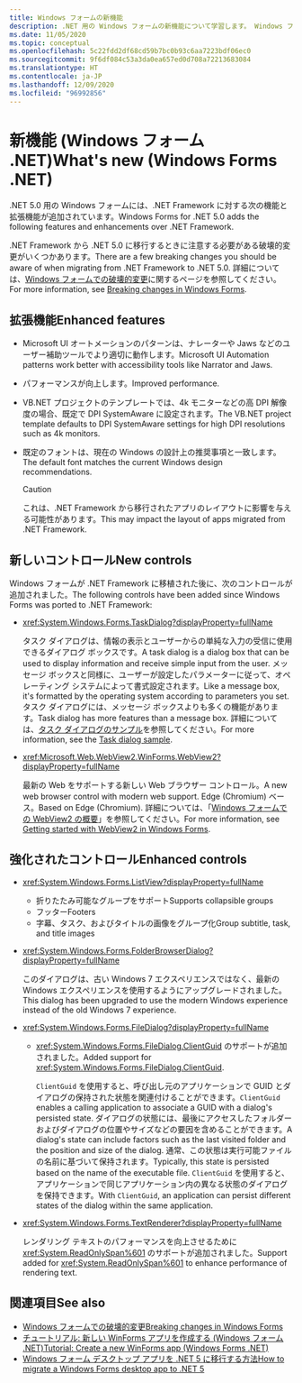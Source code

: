 ```yaml
---
title: Windows フォームの新機能
description: .NET 用の Windows フォームの新機能について学習します。 Windows フォーム。 .NET では、.NET Framework に対する新機能と拡張機能が提供されます。
ms.date: 11/05/2020
ms.topic: conceptual
ms.openlocfilehash: 5c22fdd2df68cd59b7bc0b93c6aa7223bdf06ec0
ms.sourcegitcommit: 9f6df084c53a3da0ea657ed0d708a72213683084
ms.translationtype: HT
ms.contentlocale: ja-JP
ms.lasthandoff: 12/09/2020
ms.locfileid: "96992856"
---
```

# <a name="whats-new-windows-forms-net"></a><span data-ttu-id="45c2e-105">新機能 (Windows フォーム .NET)</span><span class="sxs-lookup"><span data-stu-id="45c2e-105">What's new (Windows Forms .NET)</span></span>

<span data-ttu-id="45c2e-106">.NET 5.0 用の Windows フォームには、.NET Framework に対する次の機能と拡張機能が追加されています。</span><span class="sxs-lookup"><span data-stu-id="45c2e-106">Windows Forms for .NET 5.0 adds the following features and enhancements over .NET Framework.</span></span>

<span data-ttu-id="45c2e-107">.NET Framework から .NET 5.0 に移行するときに注意する必要がある破壊的変更がいくつかあります。</span><span class="sxs-lookup"><span data-stu-id="45c2e-107">There are a few breaking changes you should be aware of when migrating from .NET Framework to .NET 5.0.</span></span> <span data-ttu-id="45c2e-108">詳細については、[Windows フォームでの破壊的変更](/dotnet/core/compatibility/winforms)に関するページを参照してください。</span><span class="sxs-lookup"><span data-stu-id="45c2e-108">For more information, see [Breaking changes in Windows Forms](/dotnet/core/compatibility/winforms).</span></span>

## <a name="enhanced-features"></a><span data-ttu-id="45c2e-109">拡張機能</span><span class="sxs-lookup"><span data-stu-id="45c2e-109">Enhanced features</span></span>

- <span data-ttu-id="45c2e-110">Microsoft UI オートメーションのパターンは、ナレーターや Jaws などのユーザー補助ツールでより適切に動作します。</span><span class="sxs-lookup"><span data-stu-id="45c2e-110">Microsoft UI Automation patterns work better with accessibility tools like Narrator and Jaws.</span></span>
- <span data-ttu-id="45c2e-111">パフォーマンスが向上します。</span><span class="sxs-lookup"><span data-stu-id="45c2e-111">Improved performance.</span></span>
- <span data-ttu-id="45c2e-112">VB.NET プロジェクトのテンプレートでは、4k モニターなどの高 DPI 解像度の場合、既定で DPI SystemAware に設定されます。</span><span class="sxs-lookup"><span data-stu-id="45c2e-112">The VB.NET project template defaults to DPI SystemAware settings for high DPI resolutions such as 4k monitors.</span></span>
- <span data-ttu-id="45c2e-113">既定のフォントは、現在の Windows の設計上の推奨事項と一致します。</span><span class="sxs-lookup"><span data-stu-id="45c2e-113">The default font matches the current Windows design recommendations.</span></span>

  > [!CAUTION]
  > <span data-ttu-id="45c2e-114">これは、.NET Framework から移行されたアプリのレイアウトに影響を与える可能性があります。</span><span class="sxs-lookup"><span data-stu-id="45c2e-114">This may impact the layout of apps migrated from .NET Framework.</span></span>

## <a name="new-controls"></a><span data-ttu-id="45c2e-115">新しいコントロール</span><span class="sxs-lookup"><span data-stu-id="45c2e-115">New controls</span></span>

<span data-ttu-id="45c2e-116">Windows フォームが .NET Framework に移植された後に、次のコントロールが追加されました。</span><span class="sxs-lookup"><span data-stu-id="45c2e-116">The following controls have been added since Windows Forms was ported to .NET Framework:</span></span>

- <xref:System.Windows.Forms.TaskDialog?displayProperty=fullName>
  
  <span data-ttu-id="45c2e-117">タスク ダイアログは、情報の表示とユーザーからの単純な入力の受信に使用できるダイアログ ボックスです。</span><span class="sxs-lookup"><span data-stu-id="45c2e-117">A task dialog is a dialog box that can be used to display information and receive simple input from the user.</span></span> <span data-ttu-id="45c2e-118">メッセージ ボックスと同様に、ユーザーが設定したパラメーターに従って、オペレーティング システムによって書式設定されます。</span><span class="sxs-lookup"><span data-stu-id="45c2e-118">Like a message box, it's formatted by the operating system according to parameters you set.</span></span> <span data-ttu-id="45c2e-119">タスク ダイアログには、メッセージ ボックスよりも多くの機能があります。</span><span class="sxs-lookup"><span data-stu-id="45c2e-119">Task dialog has more features than a message box.</span></span> <span data-ttu-id="45c2e-120">詳細については、[タスク ダイアログのサンプル](https://github.com/dotnet/samples/tree/master/windowsforms/TaskDialogDemo)を参照してください。</span><span class="sxs-lookup"><span data-stu-id="45c2e-120">For more information, see the [Task dialog sample](https://github.com/dotnet/samples/tree/master/windowsforms/TaskDialogDemo).</span></span>

- <xref:Microsoft.Web.WebView2.WinForms.WebView2?displayProperty=fullName>

  <span data-ttu-id="45c2e-121">最新の Web をサポートする新しい Web ブラウザー コントロール。</span><span class="sxs-lookup"><span data-stu-id="45c2e-121">A new web browser control with modern web support.</span></span> <span data-ttu-id="45c2e-122">Edge (Chromium) ベース。</span><span class="sxs-lookup"><span data-stu-id="45c2e-122">Based on Edge (Chromium).</span></span> <span data-ttu-id="45c2e-123">詳細については、「[Windows フォームでの WebView2 の概要](/microsoft-edge/webview2/gettingstarted/winforms)」を参照してください。</span><span class="sxs-lookup"><span data-stu-id="45c2e-123">For more information, see [Getting started with WebView2 in Windows Forms](/microsoft-edge/webview2/gettingstarted/winforms).</span></span>

## <a name="enhanced-controls"></a><span data-ttu-id="45c2e-124">強化されたコントロール</span><span class="sxs-lookup"><span data-stu-id="45c2e-124">Enhanced controls</span></span>

- <xref:System.Windows.Forms.ListView?displayProperty=fullName>

  - <span data-ttu-id="45c2e-125">折りたたみ可能なグループをサポート</span><span class="sxs-lookup"><span data-stu-id="45c2e-125">Supports collapsible groups</span></span>
  - <span data-ttu-id="45c2e-126">フッター</span><span class="sxs-lookup"><span data-stu-id="45c2e-126">Footers</span></span>
  - <span data-ttu-id="45c2e-127">字幕、タスク、およびタイトルの画像をグループ化</span><span class="sxs-lookup"><span data-stu-id="45c2e-127">Group subtitle, task, and title images</span></span>

- <xref:System.Windows.Forms.FolderBrowserDialog?displayProperty=fullName>

  <span data-ttu-id="45c2e-128">このダイアログは、古い Windows 7 エクスペリエンスではなく、最新の Windows エクスペリエンスを使用するようにアップグレードされました。</span><span class="sxs-lookup"><span data-stu-id="45c2e-128">This dialog has been upgraded to use the modern Windows experience instead of the old Windows 7 experience.</span></span>

- <xref:System.Windows.Forms.FileDialog?displayProperty=fullName>

  - <span data-ttu-id="45c2e-129"><xref:System.Windows.Forms.FileDialog.ClientGuid> のサポートが追加されました。</span><span class="sxs-lookup"><span data-stu-id="45c2e-129">Added support for <xref:System.Windows.Forms.FileDialog.ClientGuid>.</span></span>

    <span data-ttu-id="45c2e-130">`ClientGuid` を使用すると、呼び出し元のアプリケーションで GUID とダイアログの保持された状態を関連付けることができます。</span><span class="sxs-lookup"><span data-stu-id="45c2e-130">`ClientGuid` enables a calling application to associate a GUID with a dialog's persisted state.</span></span> <span data-ttu-id="45c2e-131">ダイアログの状態には、最後にアクセスしたフォルダーおよびダイアログの位置やサイズなどの要因を含めることができます。</span><span class="sxs-lookup"><span data-stu-id="45c2e-131">A dialog's state can include factors such as the last visited folder and the position and size of the dialog.</span></span> <span data-ttu-id="45c2e-132">通常、この状態は実行可能ファイルの名前に基づいて保持されます。</span><span class="sxs-lookup"><span data-stu-id="45c2e-132">Typically, this state is persisted based on the name of the executable file.</span></span> <span data-ttu-id="45c2e-133">`ClientGuid` を使用すると、アプリケーションで同じアプリケーション内の異なる状態のダイアログを保持できます。</span><span class="sxs-lookup"><span data-stu-id="45c2e-133">With `ClientGuid`, an application can persist  different states of the dialog within the same application.</span></span>

- <xref:System.Windows.Forms.TextRenderer?displayProperty=fullName>

  <span data-ttu-id="45c2e-134">レンダリング テキストのパフォーマンスを向上させるために <xref:System.ReadOnlySpan%601> のサポートが追加されました。</span><span class="sxs-lookup"><span data-stu-id="45c2e-134">Support added for <xref:System.ReadOnlySpan%601> to enhance performance of rendering text.</span></span>

## <a name="see-also"></a><span data-ttu-id="45c2e-135">関連項目</span><span class="sxs-lookup"><span data-stu-id="45c2e-135">See also</span></span>

- [<span data-ttu-id="45c2e-136">Windows フォームでの破壊的変更</span><span class="sxs-lookup"><span data-stu-id="45c2e-136">Breaking changes in Windows Forms</span></span>](/dotnet/core/compatibility/winforms)
- [<span data-ttu-id="45c2e-137">チュートリアル: 新しい WinForms アプリを作成する (Windows フォーム .NET)</span><span class="sxs-lookup"><span data-stu-id="45c2e-137">Tutorial: Create a new WinForms app (Windows Forms .NET)</span></span>](../get-started/create-app-visual-studio.md)
- [<span data-ttu-id="45c2e-138">Windows フォーム デスクトップ アプリを .NET 5 に移行する方法</span><span class="sxs-lookup"><span data-stu-id="45c2e-138">How to migrate a Windows Forms desktop app to .NET 5</span></span>](../migration/index.md)
